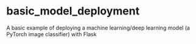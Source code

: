 # basic_model_deployment
A basic example of deploying a machine learning/deep learning model (a PyTorch image classifier) with Flask
